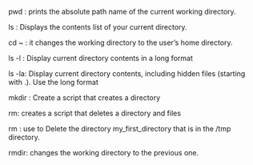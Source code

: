 pwd : prints the absolute path name of the current working directory.

ls : Displays the contents list of your current directory.

cd ~ : it changes the working directory to the user’s home directory.

ls -l :  Display current directory contents in a long format

ls -la: Display current directory contents, including hidden files (starting with .). Use the long format

mkdir : Create a script that creates a directory

rm: creates a script that deletes a directory and files

rm : use to Delete the directory my_first_directory that is in the /tmp directory.

rmdir: changes the working directory to the previous one.
